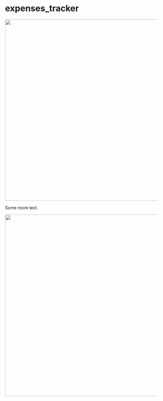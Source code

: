 # expenses_tracker

<div align="center">
  <img src="./screenshot1.png" alt="" width="600"/>
</div>

Some more text.

<div align="center">
  <img src="./screenshot2.png" alt="" width="600"/>
</div>
